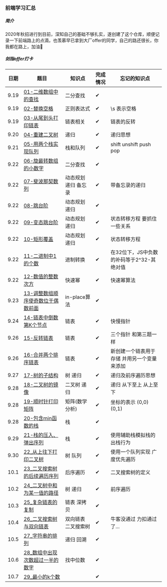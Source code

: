 ### 前端学习汇总
##### 简介
2020年秋招进行到目前，深知自己的基础不够扎实，遂创建了这个仓库，顺便记录一下前端路上的点滴，也羡慕早已拿到大厂offer的同学，自己的路还很长，你我都在路上，加油💪

##### 剑指offer打卡
| 日期 | 题目 | 知识点 | 完成情况 | 忘记的知识点 |
| ---- | ---- | ---- | ---- | ---- |
| 9.19 | [01-二维数组中的查找](./面试相关/每日亿道力扣题/01-二维数组中的查找.js) | 二分查找 | ✔ | |
| 9.19 | [02-替换空格](./面试相关/每日亿道力扣题/02-替换空格.js) | 正则表达式 | ✔ | \s 表示空格 |
| 9.19 | [03-从尾到头打印链表](./面试相关/每日亿道力扣题/03-从尾到头打印链表.js) | 链表相关 | ✔ | 链表的反转 |
| 9.20 | [04-重建二叉树](./面试相关/每日亿道力扣题/04-重建二叉树.js) | 递归 | ✔ | 递归思想 |
| 9.21 | [05-用两个栈实现队列](./面试相关/每日亿道力扣题/05-用两个栈实现队列.js) | 栈和队列 | ✔ | shift unshift push pop |
| 9.22 | [06-旋最转数组的小数字](./面试相关/每日亿道力扣题/06-旋最转数组的小数字.js) | 二分查找 | ✔ | |
| 9.22 | [07-斐波那契数列](./面试相关/每日亿道力扣题/07-斐波那契数列.js) | 动态规划 递归 备忘录 | ✔ | 带备忘录的递归 |
| 9.22 | [08-跳台阶](./面试相关/每日亿道力扣题/08-跳台阶.js) | 动态规划 递归 | ✔ | |
| 9.22 | [09-变态跳台阶](./面试相关/每日亿道力扣题/09-变态跳台阶.js) | 动态规划 递归 | ✔ | 状态转移方程 要抓住一些关系 |
| 9.22 | [10-矩形覆盖](./面试相关/每日亿道力扣题/10-矩形覆盖.js) | 动态规划 递归 | ✔ | 状态转移方程 |
| 9.22 | [11-二进制中1的个数](./面试相关/每日亿道力扣题/11-二进制中1的个数.js) | 进制转换 | ✔ | 在32位下，JS中负数的补码等于2^32-其绝对值 |
| 9.22 | [12-数值的整数次方](./面试相关/每日亿道力扣题/12-数值的整数次方.js) | 快速幂 | ✔ | 快速幂算法 |
| 9.23 | [13-调整数组顺序使奇数位于偶数前面](./面试相关/每日亿道力扣题/13-调整数组顺序使奇数位于偶数前面.js) | in-place算法 | ✔ |  |
| 9.24 | [14-链表中倒数第K个节点](./面试相关/每日亿道力扣题/14-链表中倒数第K个节点.js) | 链表 | ✔ | 快慢指针 |
| 9.26 | [15-反转链表](./面试相关/每日亿道力扣题/15-反转链表.js) | 链表 | ✔ | 三个指针 和第三题一样 |
| 9.26 | [16-合并两个排序链表](./面试相关/每日亿道力扣题/16-合并两个排序的链表.js) | 链表 | ✔ | 新创建一个链表用于存储 并用另一个变量来添加 |
| 9.27 | [17-树的子结构](./面试相关/每日亿道力扣题/17-树的子结构.js) | 树 递归 | ✔ | 递归及前序遍历思想 |
| 9.28 | [18-二叉树的镜像](./面试相关/每日亿道力扣题/18.二叉树的镜像.js) | 二叉树 递归 | ✔ | 递归 从下至上 从上至下 |
| 9.28 | [19-顺时针打印矩阵](./面试相关/每日亿道力扣题/19-顺时针打印矩阵.js) | 矩阵(数学分析) | ✔ | 坐标的表示 (0,0)(0,1) |
| 9.28 | [20-包含min函数的栈](./面试相关/每日亿道力扣题/20-包含min函数的栈.js) | 栈 | ✔ | |
| 9.29 | [21-栈的压入、弹出序列](./面试相关/每日亿道力扣题/21-栈的压入、弹出序列.js) | 栈 | ✔ | 使用辅助栈模拟栈的出栈行为 |
| 9.30 | [22_从上往下打印二叉树](./面试相关/每日亿道力扣题/22-从上往下打印二叉树.js) | 树 队列 | ✔ | 使用一个队列实现 广度优先遍历 |
| 10.1 | [23_二叉搜索树的后续遍历序列](./面试相关/每日亿道力扣题/23-二叉搜索树的后序遍历序列.js) | 后序遍历 | ✔ | 二叉搜索树的定义 |
| 10.2 | [24_二叉树中和为某一值的路径](./面试相关/每日亿道力扣题/24-二叉树中和为某一值的路径.js) | 树 递归 | ✔ | 前序遍历 |
| 10.3 | [25_复杂链表的复制](./面试相关/每日亿道力扣题/25-复杂链表的复制.js) | 链表 深拷贝 | ✔ | |
| 10.4 | [26_二叉搜索树与双向链表](./面试相关/每日亿道力扣题/26-二叉搜索树与双向链表.js) | 双向链表 二叉搜索树 | ✔ | 牛客没通过 力扣通过了... |
| 10.5 | [27_字符串的排列](./面试相关/每日亿道力扣题/27-字符串的排列.js) | 递归 回溯 | ✔ | |
| 10.6 | [28_数组中出现次数超过一半的数字](./面试相关/每日亿道力扣题/28-数组中出现次数超过一半的数字.js) | 找中位数 | ✔ | |
| 10.7 | [29_最小的k个数](./面试相关/每日亿道力扣题/29-最小的k个数) | | ✔ | |